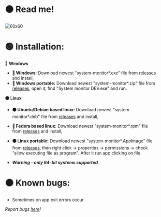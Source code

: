 # 🟠 Read me! 
   ![60x60](https://user-images.githubusercontent.com/81306360/116547403-1eab6380-a8f3-11eb-9b12-ee71a08ecc3c.png) 

# 🟢 Installation:


**🔵 Windows**

- **🔵 Windows:** Download newest "system-monitor*.exe" file from [releases](https://github.com/Bajojajo-xD/system-monitor/releases) and install,
- **🔵 Windows portable:** Download newest "system-monitor*.zip" file from [releases](https://github.com/Bajojajo-xD/system-monitor/releases), open it, find "System monitor DEV.exe" and run.


**🟠 Linux**

- **🟠 Ubuntu/Debian based linux:** Download newest "system-monitor*.deb" file from [releases](https://github.com/Bajojajo-xD/system-monitor/releases) and install,
- **🧿 Fedora based linux:** Download newest "system-monitor*.rpm" file from [releases](https://github.com/Bajojajo-xD/system-monitor/releases) and install,
- **🟠 Linux portable:** Download newest "system-monitor*.AppImage" file from [releases](https://github.com/Bajojajo-xD/system-monitor/releases), then right click -> properties -> permissions -> check "allow executing file as program". After it run app clicking on file.

- ***Warning - only 64-bit systems supported***

# 🟠 Known bugs:

- Sometimes on app exit errors occur

*Report bugs [here](https://github.com/Bajojajo-xD/system-monitor/issues)!*
